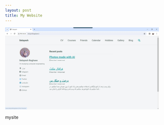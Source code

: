 ```yaml
---
layout: post
title: My Website
---
```

 ![alt text](../assets/img/2.jpg "last")

<a herf = "http://www.setayeshbaghaee.ir/"> mysite</a>